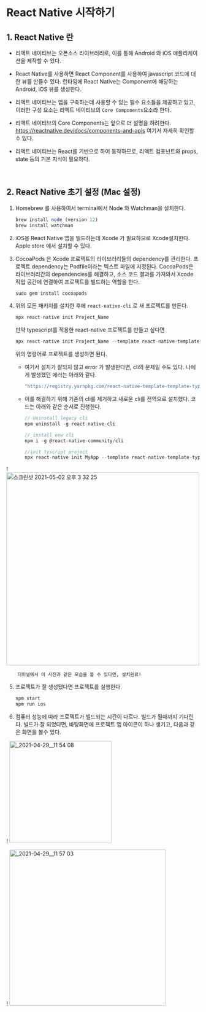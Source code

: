 # React Native 시작하기

## 1. React Native 란

- 리액트 네이티브는 오픈소스 라이브러리로, 이를 통해 Android 와 iOS 애플리케이션을 제작할 수 있다.

- React Native를 사용하면 React Component를 사용하여 javascript 코드에 대한 뷰를 만들수 있다. 런타임에 React Native는 Component에 해당하는 Android, iOS 뷰를 생성한다.

- 리액트 네이티브는 앱을 구축하는데 사용할 수 있는 필수 요소들을 제공하고 있고, 이러한 구성 요소는 리액트 네이티브의 `Core Components`요소라 한다.

- 리액트 네이티브의 Core Components는 앞으로 더 설명을 하려한다. https://reactnative.dev/docs/components-and-apis 여기서 자세히 확인할 수 있다.

- 리액트 네이티브는 React를 기반으로 하여 동작하므로, 리액트 컴포넌트와 props, state 등의 기본 지식이 필요하다.

  <br/>

## 2. React Native 초기 설정 (Mac 설정)

1. Homebrew 를 사용하여서 terminal에서 Node 와  Watchman을 설치한다.

    ```jsx
    brew install node (version 12)
    brew install watchman
    ```

2. iOS용 React Native 앱을 빌드하는데 Xcode 가 필요하므로 Xcode설치한다. Apple store 에서 설치할 수 있다. 
3. CocoaPods 은 Xcode 프로젝트의 라이브러리들의 dependency를 관리한다. 프로젝트 dependency는 Podfile이라는 텍스트 파일에 지정된다. CocoaPods은 라이브러리간의 dependencies를 해결하고, 소스 코드 결과를 가져와서 Xcode 작업 공간에 연결하여 프로젝트를 빌드하는 역할을 한다.

    ```jsx
    sudo gem install cocoapods
    ```

4. 위의 모든 패키지를 설치한 후에 `react-native-cli` 로 새 프로젝트를 만든다.

    ```jsx
    npx react-native init Project_Name
    ```

    만약 typescript를 적용한 react-native 프로젝트를 만들고 싶다면 

    ```jsx
    npx react-native init Project_Name --template react-native-template-typescript
    ```

    위의 명령어로 프로젝트를 생성하면 된다.

    - 여기서 설치가 잘되지 않고 error 가 발생한다면, cli의 문제일 수도 있다. 나에게 발생했던 에러는 아래와 같다.

        ```jsx
        "https://registry.yarnpkg.com/react-native-template-template-typescript: Not found”.
        ```

    - 이를 해결하기 위해 기존의 cli를 제거하고 새로운 cli를 전역으로 설치했다. 코드는 아래와 같은 순서로 진행한다.

        ```jsx
        // Uninstall legacy cli
        npm uninstall -g react-native-cli

        // install new cli
        npm i -g @react-native-community/cli

        //init tyscript project
        npx react-native init MyApp --template react-native-template-typescript
        ```
!
<img width="503" alt="스크린샷 2021-05-02 오후 3 32 25" src="https://user-images.githubusercontent.com/68039555/117239597-0e9f0100-ae6a-11eb-847d-685904269aa7.png">

        터미널에서 이 사진과 같은 모습을 볼 수 있다면, 설치완료!

5. 프로젝트가 잘 생성됐다면 프로젝트를 실행한다.

    ```jsx
    npm start
    npm run ios 
    ```

6. 컴퓨터 성능에 따라 프로젝트가 빌드되는 시간이 다르다. 빌드가 될때까지 기다린다. 빌드가 잘 되었다면, 바탕화면에 프로젝트 앱 아이콘이 하나 생기고, 다음과 같은 화면을 볼수 있다.

!
<img width="266" alt="_2021-04-29__11 54 08" src="https://user-images.githubusercontent.com/68039555/117239642-25455800-ae6a-11eb-9de9-0ed1494f12cc.png">

!
<img width="407" alt="_2021-04-29__11 57 03" src="https://user-images.githubusercontent.com/68039555/117239676-31c9b080-ae6a-11eb-8faa-8f0794a7dee8.png">
